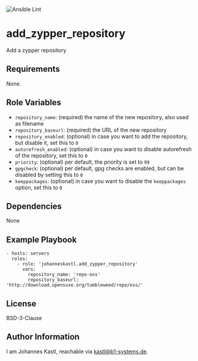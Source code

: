 ![Ansible Lint](https://github.com/johanneskastl/ansible-role-add_zypper_repository/workflows/Ansible%20Lint/badge.svg)

add_zypper_repository
=========

Add a zypper repository

Requirements
------------

None.

Role Variables
--------------

- `repository_name`: (required) the name of the new repository, also used as filename
- `repository_baseurl`: (required) the URL of the new repository
- `repository_enabled`: (optional) in case you want to add the repository, but disable it, set this to `0`
- `autorefresh_enabled`: (optional) in case you want to disable autorefresh of the repository, set this to `0`
- `priority`: (optional) per default, the priority is set to `99`
- `gpgcheck`: (optional) per default, gpg checks are enabled, but can be disabled by setting this to `0`
- `keeppackages`: (optional) in case you want to disable the `keeppackages` option, set this to `0`

Dependencies
------------

None

Example Playbook
----------------

    - hosts: servers
      roles:
        - role: 'johanneskastl.add_zypper_repository'
          vars:
            repository_name: 'repo-oss'
            repository_baseurl: 'http://download.opensuse.org/tumbleweed/repo/oss/'

License
-------

BSD-3-Clause

Author Information
------------------

I am Johannes Kastl, reachable via kastl@b1-systems.de.
